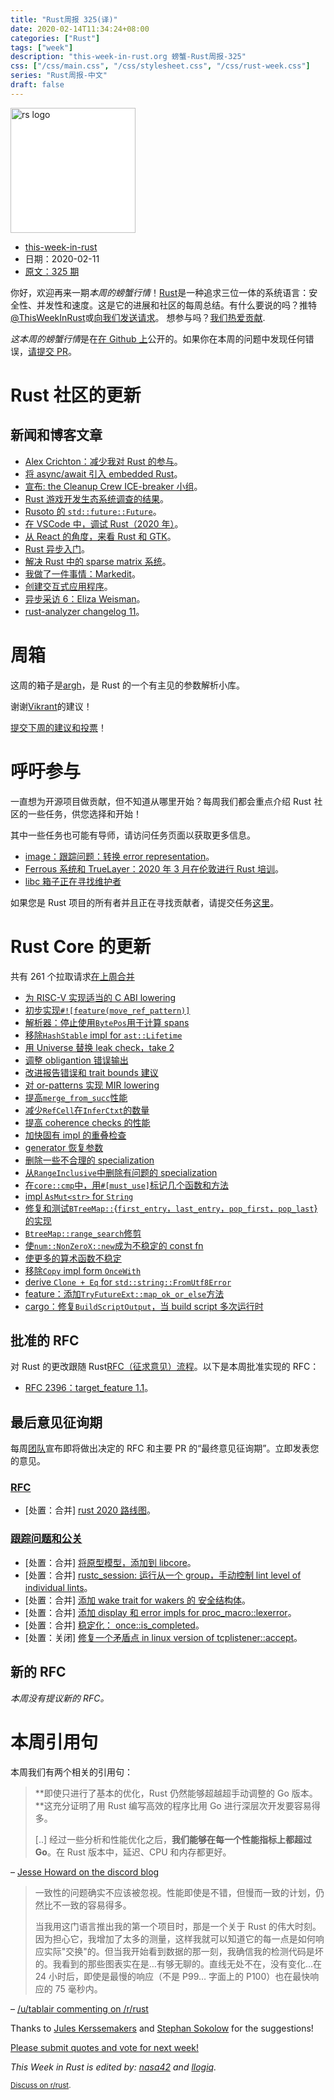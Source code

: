 ```yaml
---
title: "Rust周报 325(译)"
date: 2020-02-14T11:34:24+08:00
categories: ["Rust"]
tags: ["week"]
description: "this-week-in-rust.org 螃蟹-Rust周报-325"
css: ["/css/main.css", "/css/stylesheet.css", "/css/rust-week.css"]
series: "Rust周报-中文"
draft: false
---
```


<img src="https://www.rust-lang.org/static/images/rust-logo-blk.svg" alt="rs logo" class="medium-zoom-image" style="
    width: 200px;
    background: white;
">

- [this-week-in-rust](<(https://this-week-in-rust.org)>)
- 日期：2020-02-11
- [原文：325 期](https://this-week-in-rust.org/blog/2020/02/11/this-week-in-rust-325/)

你好，欢迎再来一期*本周的螃蟹行情*！[Rust](http://rust-lang.org)是一种追求三位一体的系统语言：安全性、并发性和速度。这是它的进展和社区的每周总结。有什么要说的吗？推特[@ThisWeekInRust](https://twitter.com/ThisWeekInRust)或[向我们发送请求](https://github.com/cmr/this-week-in-rust)。 想参与吗？[我们热爱贡献](https://github.com/rust-lang/rust/blob/master/CONTRIBUTING.md).

*这本周的螃蟹行情*是在[在 Github 上](https://github.com/cmr/this-week-in-rust)公开的。如果你在本周的问题中发现任何错误，[请提交 PR](https://github.com/cmr/this-week-in-rust/pulls)。

# Rust 社区的更新

## 新闻和博客文章

- [Alex Crichton：减少我对 Rust 的参与](https://internals.rust-lang.org/t/scaling-back-my-involvement-in-rust/11754)。
- [将 async/await 引入 embedded Rust](https://ferrous-systems.com/blog/embedded-async-await/)。
- [宣布: the Cleanup Crew ICE-breaker 小组](https://blog.rust-lang.org/inside-rust/2020/02/06/Cleanup-Crew-ICE-breakers.html)。
- [Rust 游戏开发生态系统调查的结果](https://rust-gamedev.github.io/posts/survey-01/)。
- [Rusoto 的 `std::future::Future`](https://linuxwit.ch/blog/2020/02/the-future-of-rusoto/)。
- [在 VSCode 中，调试 Rust（2020 年）](https://jason-williams.co.uk/debugging-rust-in-vscode)。
- [从 React 的角度，来看 Rust 和 GTK](https://savanni.luminescent-dreams.com/2020/01/15/rust-react-gtk/)。
- [Rust 异步入门](https://omarabid.com/async-rust)。
- [解决 Rust 中的 sparse matrix 系统](https://medium.com/swlh/solving-sparse-matrix-systems-in-rust-5e978ed07bc3)。
- [我做了一件事情：Markedit](http://adventures.michaelfbryan.com/posts/markedit/)。
- [创建交互式应用程序](http://adventures.michaelfbryan.com/posts/implementing-interactive-applications/)。
- [异步采访 6：Eliza Weisman](https://smallcultfollowing.com/babysteps/blog/2020/02/11/async-interview-6-eliza-weisman/)。
- [rust-analyzer changelog 11](https://rust-analyzer.github.io/thisweek/2020/02/10/changelog-11.html)。

# 周箱

这周的箱子是[argh](https://github.com/google/argh)，是 Rust 的一个有主见的参数解析小库。

谢谢[Vikrant](https://users.rust-lang.org/t/crate-of-the-week/2704/718)的建议！

[提交下周的建议和投票][submit_crate]！

[submit_crate]: https://users.rust-lang.org/t/crate-of-the-week/2704

# 呼吁参与

一直想为开源项目做贡献，但不知道从哪里开始？每周我们都会重点介绍 Rust 社区的一些任务，供您选择和开始！

其中一些任务也可能有导师，请访问任务页面以获取更多信息。

- [image：跟踪问题：转换 error representation](https://github.com/image-rs/image/issues/1134)。
- [Ferrous 系统和 TrueLayer：2020 年 3 月在伦敦进行 Rust 培训](https://ferrous-systems.com/blog/training-in-london/)。
- [libc 箱子正在寻找维护者](https://github.com/rust-lang/libc/issues/1657)

如果您是 Rust 项目的所有者并且正在寻找贡献者，请提交任务[这里][guidelines]。

[guidelines]: https://users.rust-lang.org/t/twir-call-for-participation/4821

# Rust Core 的更新

共有 261 个拉取请求[在上周合并][merged]

[merged]: https://github.com/search?q=is%3Apr+org%3Arust-lang+is%3Amerged+merged%3A2020-02-03..2020-02-10

- [为 RISC-V 实现适当的 C ABI lowering](https://github.com/rust-lang/rust/pull/68452)
- [初步实现`#![feature(move_ref_pattern)]`](https://github.com/rust-lang/rust/pull/68376)
- [解析器：停止使用`BytePos`用于计算 spans](https://github.com/rust-lang/rust/pull/68845)
- [移除`HashStable` impl for `ast::Lifetime`](https://github.com/rust-lang/rust/pull/68919)
- [用 Universe 替换 leak check，take 2](https://github.com/rust-lang/rust/pull/65232)
- [调整 obligantion 错误输出](https://github.com/rust-lang/rust/pull/68377)
- [改进报告错误和 trait bounds 建议](https://github.com/rust-lang/rust/pull/67665)
- [对 or-patterns 实现 MIR lowering](https://github.com/rust-lang/rust/pull/67668)
- [提高`merge_from_succ`性能](https://github.com/rust-lang/rust/pull/68790)
- [减少`RefCell`在`InferCtxt`的数量](https://github.com/rust-lang/rust/pull/68694)
- [提高 coherence checks 的性能](https://github.com/rust-lang/rust/pull/68966)
- [加快固有 impl 的重叠检查](https://github.com/rust-lang/rust/pull/68911)
- [generator 恢复参数](https://github.com/rust-lang/rust/pull/68524)
- [删除一些不合理的 specialization](https://github.com/rust-lang/rust/pull/68358)
- [从`RangeInclusive`中删除有问题的 specialization](https://github.com/rust-lang/rust/pull/68835)
- [在`core::cmp`中，用`#[must_use]`标记几个函数和方法](https://github.com/rust-lang/rust/pull/68946)
- [impl `AsMut<str>` for `String`](https://github.com/rust-lang/rust/pull/68742)
- [修复和测试`BTreeMap::`{`first_entry`，`last_entry`，`pop_first`，`pop_last`}的实现](https://github.com/rust-lang/rust/pull/68834)
- [`BtreeMap::range_search`修剪](https://github.com/rust-lang/rust/pull/68499)
- [使`num::NonZeroX::new`成为不稳定的 const fn](https://github.com/rust-lang/rust/pull/68976)
- [使更多的算术函数不稳定](https://github.com/rust-lang/rust/pull/68809)
- [移除`Copy` impl form `OnceWith`](https://github.com/rust-lang/rust/pull/68810)
- [derive `Clone + Eq` for `std::string::FromUtf8Error`](https://github.com/rust-lang/rust/pull/68738)
- [feature：添加`TryFutureExt::map_ok_or_else`方法](https://github.com/rust-lang/futures-rs/pull/2058)
- [cargo：修复`BuildScriptOutput`，当 build script 多次运行时](https://github.com/rust-lang/cargo/pull/7857)

## 批准的 RFC

对 Rust 的更改跟随 Rust[RFC（征求意见）流程](https://github.com/rust-lang/rfcs#rust-rfcs)。以下是本周批准实现的 RFC：

- [RFC 2396：target_feature 1.1](https://github.com/rust-lang/rfcs/pull/2396)。

## 最后意见征询期

每周[团队](https://www.rust-lang.org/team.html)宣布即将做出决定的 RFC 和主要 PR 的“最终意见征询期”。立即发表您的意见。

### [RFC](https://github.com/rust-lang/rfcs/labels/final-comment-period)

- \[处置：合并] [rust 2020 路线图](https://github.com/rust-lang/rfcs/pull/2857)。

### [跟踪问题和公关](https://github.com/rust-lang/rust/labels/final-comment-period)

- \[处置：合并] [将原型模型，添加到 libcore](https://github.com/rust-lang/rust/pull/67637)。
- \[处置：合并] [rustc_session: 运行从一个 group，手动控制 lint level of individual lints](https://github.com/rust-lang/rust/pull/67885)。
- \[处置：合并] [添加 wake trait for wakers 的 安全结构体](https://github.com/rust-lang/rust/pull/68700)。
- \[处置：合并] [添加 display 和 error impls for proc_macro::lexerror](https://github.com/rust-lang/rust/pull/68899)。
- \[处置：合并] [稳定化： once::is_completed](https://github.com/rust-lang/rust/pull/68945)。
- \[处置：关闭] [修复一个矛盾点 in linux version of tcplistener::accept](https://github.com/rust-lang/rust/pull/67028)。

## 新的 RFC

_本周没有提议新的 RFC。_

# 本周引用句

本周我们有两个相关的引用句：

> **即使只进行了基本的优化，Rust 仍然能够超越超手动调整的 Go 版本。**这充分证明了用 Rust 编写高效的程序比用 Go 进行深层次开发要容易得多。
>
> [..] 经过一些分析和性能优化之后，**我们能够在每一个性能指标上都超过 Go**。在 Rust 版本中，延迟、CPU 和内存都更好。

– [Jesse Howard on the discord blog](https://blog.discordapp.com/why-discord-is-switching-from-go-to-rust-a190bbca2b1f)

> 一致性的问题确实不应该被忽视。性能即使是不错，但慢而一致的计划，仍然比不一致的容易得多。
>
> 当我用这门语言推出我的第一个项目时，那是一个关于 Rust 的伟大时刻。因为担心它，我增加了太多的测量，这样我就可以知道它的每一点是如何响应实际"交换"的。但当我开始看到数据的那一刻，我确信我的检测代码是坏的。我看到的那些图表实在是…有够无聊的。直线无处不在，没有变化…在 24 小时后，即使是最慢的响应（不是 P99… 字面上的 P100）也在最快响应的 75 毫秒内。

– [/u/tablair commenting on /r/rust](https://www.reddit.com/r/rust/comments/eytyug/why_discord_is_switching_from_go_to_rust/fgjjpiv/)

Thanks to [Jules Kerssemakers](https://users.rust-lang.org/t/twir-quote-of-the-week/328/811) and [Stephan Sokolow](https://users.rust-lang.org/t/twir-quote-of-the-week/328/809) for the suggestions!

[Please submit quotes and vote for next week!](https://users.rust-lang.org/t/twir-quote-of-the-week/328)

_This Week in Rust is edited by: [nasa42](https://github.com/nasa42) and [llogiq](https://github.com/llogiq)._

<small>[Discuss on r/rust](https://www.reddit.com/r/rust/comments/f3a5hu/this_week_in_rust_325/).</small>
